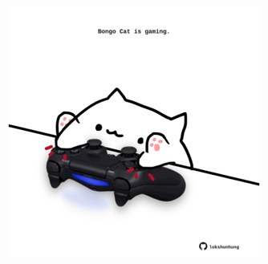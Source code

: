 <!-- built at 09/06/2025, 05:01:11 UTC -->
<p align="center">
  <img width="500" height="500" src="./ReadmeImage.svg">
</p>
